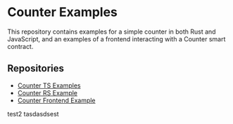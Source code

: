 # Counter Examples

This repository contains examples for a simple counter in both Rust and JavaScript, and an examples of a frontend interacting with a Counter smart contract. 

## Repositories

- [Counter TS Examples](contract-ts)
- [Counter RS Example](contract-rs)
- [Counter Frontend Example](frontend)

test2
<asdasdsub>
tasdasdsest
